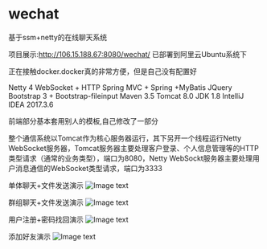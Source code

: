 # wechat
基于ssm+netty的在线聊天系统

项目展示:http://106.15.188.67:8080/wechat/  已部署到阿里云Ubuntu系统下

正在接触docker.docker真的非常方便，但是自己没有配置好

Netty 4
WebSocket + HTTP
Spring MVC + Spring +MyBatis
JQuery
Bootstrap 3 + Bootstrap-fileinput
Maven 3.5
Tomcat 8.0
JDK 1.8
IntelliJ IDEA 2017.3.6

前端部分基本套用别人的模板,自己修改了一部分

整个通信系统以Tomcat作为核心服务器运行，其下另开一个线程运行Netty WebSocket服务器，Tomcat服务器主要处理客户登录、个人信息管理等的HTTP类型请求（通常的业务类型），端口为8080，Netty WebSockt服务器主要处理用户消息通信的WebSocket类型请求，端口为3333


单体聊天+文件发送演示 
![Image text](https://github.com/Left-Behind/wechat/blob/master/%E5%8D%95%E4%BD%93%E8%81%8A%E5%A4%A9%2B%E6%96%87%E4%BB%B6%E5%8F%91%E9%80%81.gif)

群组聊天+文件发送演示 
![Image text](https://github.com/Left-Behind/wechat/blob/master/%E7%BE%A4%E7%BB%84%E8%81%8A%E5%A4%A9%2B%E6%96%87%E4%BB%B6%E5%8F%91%E9%80%81.gif)


用户注册+密码找回演示 
![Image text](https://github.com/Left-Behind/wechat/blob/master/%E6%B3%A8%E5%86%8C%2B%E5%AF%86%E7%A0%81%E6%89%BE%E5%9B%9E.gif)


添加好友演示 
![Image text](https://github.com/Left-Behind/wechat/blob/master/%E6%B7%BB%E5%8A%A0%E5%A5%BD%E5%8F%8B.gif)
